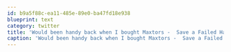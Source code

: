 ```yaml
---
id: b9a5f88c-ea11-485e-89e0-ba47fd18e938
blueprint: text
category: twitter
title: 'Would been handy back when I bought Maxtors -  Save a Failed Hard Drive in Your Freezer, Redux http://bit.ly/cTe8cr (via @Lifehacker)'
caption: 'Would been handy back when I bought Maxtors -  Save a Failed Hard Drive in Your Freezer, Redux http://bit.ly/cTe8cr (via @Lifehacker)'
---
```

